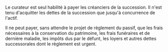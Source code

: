   
 Le curateur est seul habilité à payer les créanciers de la succession. Il n'est tenu d'acquitter les dettes de la succession que jusqu'à concurrence de l'actif.  

  
 Il ne peut payer, sans attendre le projet de règlement du passif, que les frais nécessaires à la conservation du patrimoine, les frais funéraires et de dernière maladie, les impôts dus par le défunt, les loyers et autres dettes successorales dont le règlement est urgent.  
